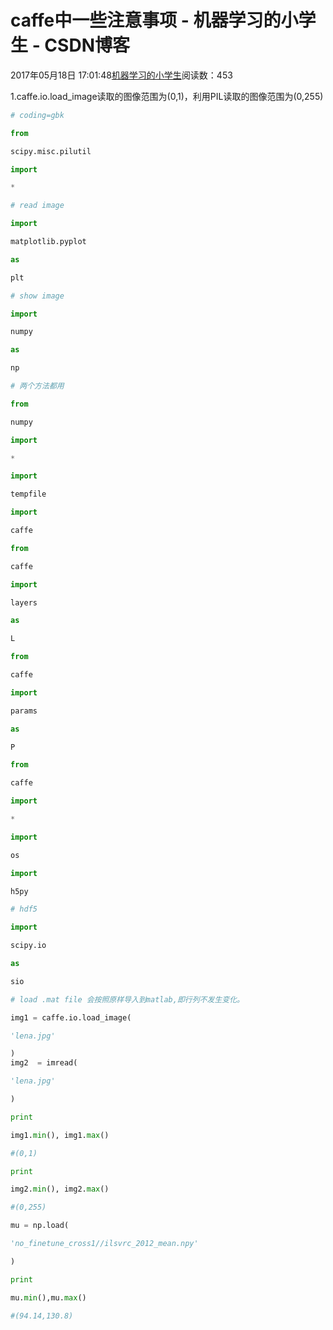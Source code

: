 
# caffe中一些注意事项 - 机器学习的小学生 - CSDN博客


2017年05月18日 17:01:48[机器学习的小学生](https://me.csdn.net/xuluhui123)阅读数：453


1.caffe.io.load_image读取的图像范围为(0,1)，利用PIL读取的图像范围为(0,255)
```python
# coding=gbk
```
```python
from
```
```python
scipy.misc.pilutil
```
```python
import
```
```python
*
```
```python
# read image
```
```python
import
```
```python
matplotlib.pyplot
```
```python
as
```
```python
plt
```
```python
# show image
```
```python
import
```
```python
numpy
```
```python
as
```
```python
np
```
```python
# 两个方法都用
```
```python
from
```
```python
numpy
```
```python
import
```
```python
*
```
```python
import
```
```python
tempfile
```
```python
import
```
```python
caffe
```
```python
from
```
```python
caffe
```
```python
import
```
```python
layers
```
```python
as
```
```python
L
```
```python
from
```
```python
caffe
```
```python
import
```
```python
params
```
```python
as
```
```python
P
```
```python
from
```
```python
caffe
```
```python
import
```
```python
*
```
```python
import
```
```python
os
```
```python
import
```
```python
h5py
```
```python
# hdf5
```
```python
import
```
```python
scipy.io
```
```python
as
```
```python
sio
```
```python
# load .mat file 会按照原样导入到matlab,即行列不发生变化。
```
```python
img1 = caffe.io.load_image(
```
```python
'lena.jpg'
```
```python
)
img2  = imread(
```
```python
'lena.jpg'
```
```python
)
```
```python
print
```
```python
img1.min(), img1.max()
```
```python
#(0,1)
```
```python
print
```
```python
img2.min(), img2.max()
```
```python
#(0,255)
```
```python
mu = np.load(
```
```python
'no_finetune_cross1//ilsvrc_2012_mean.npy'
```
```python
)
```
```python
print
```
```python
mu.min(),mu.max()
```
```python
#(94.14,130.8)
```

